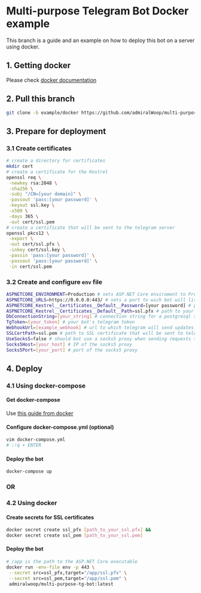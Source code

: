 # Multi-purpose Telegram Bot Docker example
This branch is a guide and an example on how to deploy this bot on a server using docker.

## 1. Getting docker
Please check [docker documentation](https://docs.docker.com/get-started/)
## 2. Pull this branch
```bash
git clone -b example/docker https://github.com/admiralWoop/multi-purpose-tg-bot.git
```
## 3. Prepare for deployment
### 3.1 Create certificates
```bash
# create a directory for certificates
mkdir cert
# create a certificate for the Kestrel
openssl req \
 -newkey rsa:2048 \
 -sha256 \
 -subj "/CN=[your domain]" \
 -passout 'pass:[your password]' \
 -keyout ssl.key \
 -x509 \
 -days 365 \
 -out cert/ssl.pem
# create a certificate that will be sent to the telegram server
openssl pkcs12 \
 -export \
 -out cert/ssl.pfx \
 -inkey cert/ssl.key \
 -passin 'pass:[your password]' \
 -passout 'pass:[your password]' \
 -in cert/ssl.pem
```
### 3.2 Create and configure `env` file
```bash
ASPNETCORE_ENVIRONMENT=Production # sets ASP.NET Core enviroment to Production
ASPNETCORE_URLS=https://0.0.0.0:443/ # sets a port to wich bot will listen to
ASPNETCORE_Kestrel__Certificates__Default__Password=[your password] # password for your SSL sertcificate
ASPNETCORE_Kestrel__Certificates__Default__Path=ssl.pfx # path to your SSL certificate for HTTPS
DbConnectionString=[your_string] # connection string for a postgresql server
TgToken=[your_token] # your bot's telegram token
WebhookUrl=[example_webhook] # url to which telegram will send updates
SSLCertPath=ssl.pem # path to SSL certificate that will be sent to telegram (see https://core.telegram.org/bots/self-signed)
UseSocks5=false # should bot use a socks5 proxy when sending requests to telegram or not
Socks5Host=[your_host] # IP of the socks5 proxy
Socks5Port=[your_port] # port of the socks5 proxy
```
## 4. Deploy
### 4.1 Using docker-compose
#### Get docker-compose
Use [this guide from docker](https://docs.docker.com/compose/install/)
#### Configure docker-compose.yml (optional)
```bash
vim docker-compose.yml
# :!q + ENTER
```
#### Deploy the bot
```bash 
docker-compose up
```
### OR
### 4.2 Using docker
#### Create secrets for SSL certificates
```bash
docker secret create ssl_pfx [path_to_your_ssl.pfx] &&
docker secret create ssl_pem [path_to_your_ssl.pem]
```
#### Deploy the bot
```bash
# /app is the path to the ASP.NET Core executable
docker run -env-file env -p 443 \
 --secret src=ssl_pfx,target="/app/ssl.pfx" \
 --secret src=ssl_pem,target="/app/ssl.pem" \
 admiralwoop/multi-purpose-tg-bot:latest
```